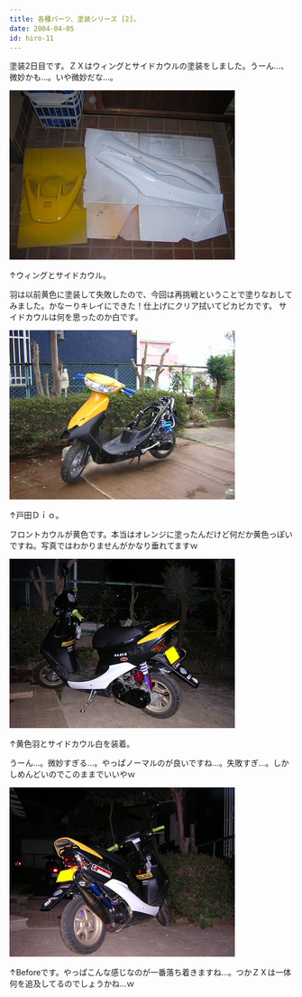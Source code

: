 ```yaml
---
title: 各種パーツ、塗装シリーズ [2]。
date: 2004-04-05
id: hiro-11
---
```



<p class="sentence spacing10">塗装2日目です。ＺＸはウィングとサイドカウルの塗装をしました。うーん...、微妙かも...。いや微妙だな...。</p>
<div class="center spacing"><img src="/photo/diary/2004.04.05_zx1.jpg" alt=""></div>
<p class="sentence">↑ウィングとサイドカウル。</p>
<p class="sentence spacing10">羽は以前黄色に塗装して失敗したので、今回は再挑戦ということで塗りなおしてみました。かなーりキレイにできた！仕上げにクリア拭いてピカピカです。 サイドカウルは何を思ったのか白です。 </p>
<div class="center spacing"><img src="/photo/diary/2004.04.05_zx2.jpg" alt=""></div>
<p class="sentence">↑戸田Ｄｉｏ。</p>
<p class="sentence spacing10">フロントカウルが黄色です。本当はオレンジに塗ったんだけど何だか黄色っぽいですね。写真ではわかりませんがかなり垂れてますｗ </p>
<div class="center spacing"><img src="/photo/diary/2004.04.05_zx3.jpg" alt=""></div>
<p class="sentence">↑黄色羽とサイドカウル白を装着。</p>
<p class="sentence spacing10">うーん...。微妙すぎる...。やっぱノーマルのが良いですね...。失敗すぎ...。しかしめんどいのでこのままでいいやｗ </p>
<div class="center spacing"><img src="/photo/diary/2004.04.05_zx4.jpg" alt=""></div>
<p class="sentence">↑Beforeです。やっぱこんな感じなのが一番落ち着きますね...。つかＺＸは一体何を追及してるのでしょうかね...ｗ</p>

